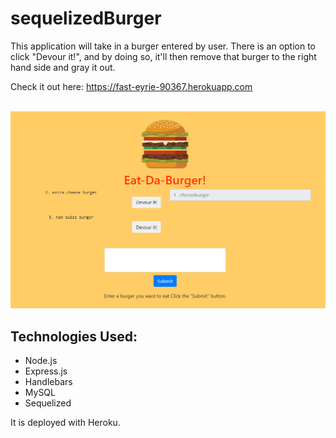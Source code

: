 # sequelizedBurger

This application will take in a burger entered by user.  There is an option to click "Devour it!", and by doing so, it'll then remove that burger to the right hand side and gray it out. 

Check it out here: https://fast-eyrie-90367.herokuapp.com
<p align="center">
<br><img src= "public/images/burgersWorking.png"></p>

## Technologies Used:
* Node.js
* Express.js
* Handlebars
* MySQL
* Sequelized

It is deployed with Heroku. 